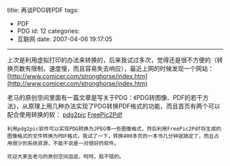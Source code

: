 title: 再谈PDG转PDF
tags:
  - PDF
  - PDG
id: 12
categories:
  - 互联网
date: 2007-04-06 19:17:05
---

 上次是利用虚拟打印的办法来转换的，后来我试过多次，觉得还是很不方便的（转换页数有限制，速度慢，而且容易失去响应），最近上网的时候发现一个网站：
[http://www.comicer.com/stronghorse/index.htm](http://www.comicer.com/stronghorse/index.htm)

  老马的原创空间里面有一篇文章是写关于PDG：《PDG转图像、PDF的若干方法》，从原理上用几种办法实现了PDG转换PDF格式的功能，而且首页有两个可以配合使用转换的软：
[pdg2pic](http://www.comicer.com/stronghorse/software/exe/Pdg2Pic.zip)
[FreePic2Pdf](http://www.comicer.com/stronghorse/software/exe/FreePic2Pdf.zip)

    利用pdg2pic软件可以实现PDG转换为JPEG等一些图像格式，然后利用FreePic2Pdf将生成的图像格式的文件转换为PDF格式，我试了一下，转换400多页的一本书几分钟就搞定了，而且占用很少的系统资源，不能不说是一对很好的软件。

    欢迎大家去老马的原创空间逛逛，呵呵，挺不错的。